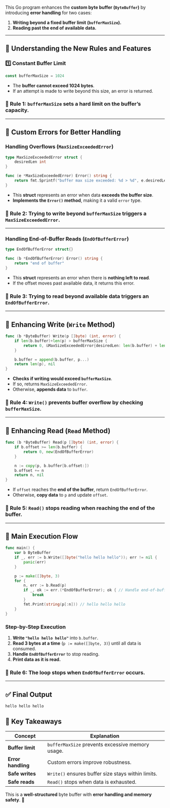This Go program enhances the **custom byte buffer (`ByteBuffer`)** by introducing **error handling** for two cases:  

1. **Writing beyond a fixed buffer limit (`bufferMaxSize`).**  
2. **Reading past the end of available data.**  

---

## 📌 **Understanding the New Rules and Features**

### **1️⃣ Constant Buffer Limit**
```go
const bufferMaxSize = 1024
```
- The **buffer cannot exceed 1024 bytes**.
- If an attempt is made to write beyond this size, an error is returned.

### **🔹 Rule 1: `bufferMaxSize` sets a hard limit on the buffer’s capacity.**  
---

## 📌 **Custom Errors for Better Handling**
### **Handling Overflows (`MaxSizeExceededError`)**
```go
type MaxSizeExceededError struct {
	desiredLen int
}

func (e *MaxSizeExceededError) Error() string {
	return fmt.Sprintf("buffer max size exceeded: %d > %d", e.desiredLen, bufferMaxSize)
}
```
- This **struct** represents an error when data **exceeds the buffer size**.
- **Implements the `Error()` method**, making it a valid `error` type.

### **🔹 Rule 2: Trying to write beyond `bufferMaxSize` triggers a `MaxSizeExceededError`.**  
---

### **Handling End-of-Buffer Reads (`EndOfBufferError`)**
```go
type EndOfBufferError struct{}

func (b *EndOfBufferError) Error() string {
	return "end of buffer"
}
```
- This **struct** represents an error when there is **nothing left to read**.
- If the offset moves past available data, it returns this error.

### **🔹 Rule 3: Trying to read beyond available data triggers an `EndOfBufferError`.**  
---

## 📌 **Enhancing Write (`Write` Method)**
```go
func (b *ByteBuffer) Write(p []byte) (int, error) {
	if len(b.buffer)+len(p) > bufferMaxSize {
		return 0, &MaxSizeExceededError{desiredLen: len(b.buffer) + len(p)}
	}

	b.buffer = append(b.buffer, p...)
	return len(p), nil
}
```
- **Checks if writing would exceed `bufferMaxSize`**.
- If so, returns `MaxSizeExceededError`.
- Otherwise, **appends data** to `buffer`.

### **🔹 Rule 4: `Write()` prevents buffer overflow by checking `bufferMaxSize`.**  
---

## 📌 **Enhancing Read (`Read` Method)**
```go
func (b *ByteBuffer) Read(p []byte) (int, error) {
	if b.offset >= len(b.buffer) {
		return 0, new(EndOfBufferError)
	}

	n := copy(p, b.buffer[b.offset:])
	b.offset += n
	return n, nil
}
```
- If `offset` reaches the **end of the buffer**, return `EndOfBufferError`.
- Otherwise, **copy data** to `p` and update `offset`.

### **🔹 Rule 5: `Read()` stops reading when reaching the end of the buffer.**  
---

## 📌 **Main Execution Flow**
```go
func main() {
	var b ByteBuffer
	if _, err := b.Write([]byte("hello hello hello")); err != nil {
		panic(err)
	}

	p := make([]byte, 3)
	for {
		n, err := b.Read(p)
		if _, ok := err.(*EndOfBufferError); ok { // Handle end-of-buffer
			break
		}
		fmt.Print(string(p[:n])) // hello hello hello
	}
}
```
### **Step-by-Step Execution**
1. **Write `"hello hello hello"`** into `b.buffer`.
2. **Read 3 bytes at a time** (`p := make([]byte, 3)`) until all data is consumed.
3. **Handle `EndOfBufferError`** to stop reading.
4. **Print data as it is read.**

### **🔹 Rule 6: The loop stops when `EndOfBufferError` occurs.**  
---

## ✅ **Final Output**
```
hello hello hello
```

## 🎯 **Key Takeaways**
| Concept | Explanation |
|---------|------------|
| **Buffer limit** | `bufferMaxSize` prevents excessive memory usage. |
| **Error handling** | Custom errors improve robustness. |
| **Safe writes** | `Write()` ensures buffer size stays within limits. |
| **Safe reads** | `Read()` stops when data is exhausted. |

This is a **well-structured** byte buffer with **error handling and memory safety**. 🚀